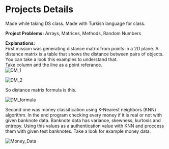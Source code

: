 # Projects Details
Made while taking DS class. Made with Turkish language for class.  

**Project Problems:** Arrays, Matrices, Methods, Random Numbers   

**Explanations:**    
First mission was generating distance matrix from points in a 2D plane. A distance matrix is a table that shows the distance between pairs of objects. You can take a look this examples to understand that.  
Take column and the line as a point referance.  
![DM_1](https://user-images.githubusercontent.com/53763911/132686779-b7deecf1-5d4b-4d38-a37c-454a86bbc8fd.PNG)  

![DM_2](https://user-images.githubusercontent.com/53763911/132686786-5ed55eb6-5555-4287-90c9-0bd43a5c9f21.PNG)  

So distance matrix formula is this.

![DM_formula](https://user-images.githubusercontent.com/53763911/132686997-45aec62f-5261-42c9-8e57-ad87b8430d80.PNG)
  
Second one was money classification using K-Nearest neighbors (KNN) algorithm. In the end program checking every money if it is real or not with given banknote data. Banknote data has variance, skewness, kurtosis and entropy. Using this values as a authentication value with KNN and proccess them with given test banknotes. Take a look for example money data.  

![Money_Data](https://user-images.githubusercontent.com/53763911/132687406-aaee8ae6-aab4-4b16-ba80-9ac5b2f1d622.PNG)  

